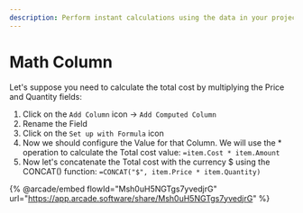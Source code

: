 ```yaml
---
description: Perform instant calculations using the data in your project
---
```


# Math Column

Let's suppose you need to calculate the total cost by multiplying the Price and Quantity fields:

1. Click on the `Add Column` icon -> `Add Computed Column`
2. Rename the Field
3. Click on the `Set up with Formula` icon
4. Now we should configure the Value for that Column. We will use the \* operation to calculate the Total cost value: `=item.Cost * item.Amount`
5. Now let's concatenate the Total cost with the currency $ using the CONCAT() function: `=CONCAT("$", item.Price * item.Quantity)`

{% @arcade/embed flowId="Msh0uH5NGTgs7yvedjrG" url="https://app.arcade.software/share/Msh0uH5NGTgs7yvedjrG" %}
